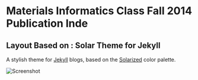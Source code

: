# Materials Informatics Class Fall 2014 Publication Inde #




Layout Based on : Solar Theme for Jekyll
-----------------------

A stylish theme for [Jekyll](http://jekyllrb.com/) blogs, based on the [Solarized](http://ethanschoonover.com/solarized) color palette.

![Screenshot](http://i.imgur.com/UnnRhkt.png)

